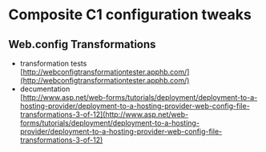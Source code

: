 # Composite C1 configuration tweaks #

## Web.config Transformations #

 +	transformation tests  
	[http://webconfigtransformationtester.apphb.com/](http://webconfigtransformationtester.apphb.com/)
 +	decumentation  
	[http://www.asp.net/web-forms/tutorials/deployment/deployment-to-a-hosting-provider/deployment-to-a-hosting-provider-web-config-file-transformations-3-of-12](http://www.asp.net/web-forms/tutorials/deployment/deployment-to-a-hosting-provider/deployment-to-a-hosting-provider-web-config-file-transformations-3-of-12)
